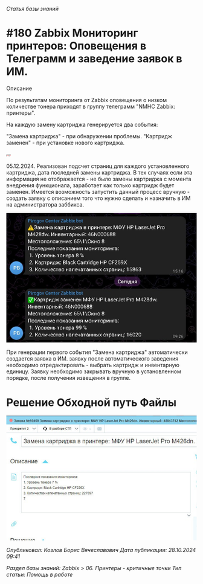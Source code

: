_Статья базы знаний_

# #180 Zabbix Мониторинг принтеров: Оповещения в Телеграмм и заведение заявок в ИМ.

Описание

По результатам мониторинга от Zabbix оповещения о низком количестве тонера приходят в группу телеграмм "NMHC Zabbix: принтеры".

На каждую замену картриджа генерируется два события:

"Замена картриджа" - при обнаружении проблемы. "Картридж заменен" - при установке нового картриджа.

![Zabbix Мониторинг принтеров_ Оповещения в Телеграмм и заведение заявок в ИМ.](<Zabbix Мониторинг принтеров_ Оповещения в Телеграмм и заведение заявок в ИМ.png>)![Zabbix Мониторинг принтеров_ Оповещения в Телеграмм и заведение заявок в ИМ.](<Zabbix Мониторинг принтеров_ Оповещения в Телеграмм и заведение заявок в ИМ 1.png>)![Zabbix Мониторинг принтеров_ Оповещения в Телеграмм и заведение заявок в ИМ.](<Zabbix Мониторинг принтеров_ Оповещения в Телеграмм и заведение заявок в ИМ 2.png>)

05.12.2024. Реализован подсчет страниц для каждого установленного картриджа, дата последней замены картриджа. В тех случаях если эта информация не отображается - не было замены картриджа с момента внедрения функционала, заработает как только картридж будет заменен. Имеется возможность запустить данный процесс вручную - создать заявку с описанием того что нужно сделать и назначить в ИМ на администратора заббикса.

![Zabbix Мониторинг принтеров_ Оповещения в Телеграмм и заведение заявок в ИМ.](<Zabbix Мониторинг принтеров_ Оповещения в Телеграмм и заведение заявок в ИМ.jpeg>)

При генерации первого события "Замена картриджа" автоматически создается заявка в ИМ. заявку после автоматического заведения необходимо отредактировать - выбрать картридж и инвентарную единицу. Заявку необходимо закрывать вручную в установленном порядке, после получения извещения в группе.

# Решение Обходной путь Файлы

![Zabbix Мониторинг принтеров_ Оповещения в Телеграмм и заведение заявок в ИМ.](<Zabbix Мониторинг принтеров_ Оповещения в Телеграмм и заведение заявок в ИМ 1.jpeg>)

_Опубликовал: Козлов Борис Вячеславович Дата публикации: 28.10.2024 09:41_

_Раздел базы знаний: Zabbix > 06. Принтеры - критичные точки Тип статьи: Помощь в работе_